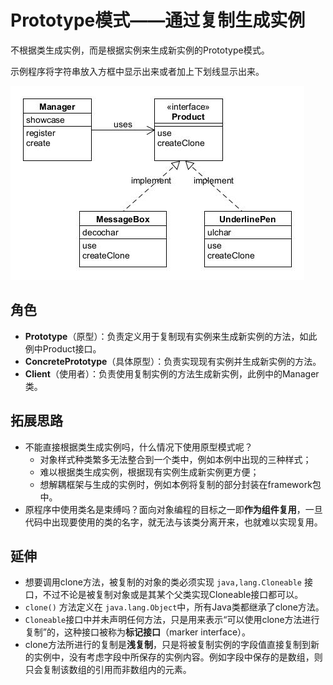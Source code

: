 # Prototype模式——通过复制生成实例

不根据类生成实例，而是根据实例来生成新实例的Prototype模式。

示例程序将字符串放入方框中显示出来或者加上下划线显示出来。

![prototype](asset/prototype.jpg)

## 角色
* **Prototype**（原型）：负责定义用于复制现有实例来生成新实例的方法，如此例中Product接口。
* **ConcretePrototype**（具体原型）：负责实现现有实例并生成新实例的方法。
* **Client**（使用者）：负责使用复制实例的方法生成新实例，此例中的Manager类。

## 拓展思路
* 不能直接根据类生成实例吗，什么情况下使用原型模式呢？
  * 对象样式种类繁多无法整合到一个类中，例如本例中出现的三种样式；
  * 难以根据类生成实例，根据现有实例生成新实例更方便；
  * 想解耦框架与生成的实例时，例如本例将复制的部分封装在framework包中。
* 原程序中使用类名是束缚吗？面向对象编程的目标之一即**作为组件复用**，一旦代码中出现要使用的类的名字，就无法与该类分离开来，也就难以实现复用。

## 延伸

* 想要调用clone方法，被复制的对象的类必须实现 `java,lang.Cloneable` 接口，不过不论是被复制对象或是其某个父类实现Cloneable接口都可以。
* `clone()` 方法定义在 `java.lang.Object`中，所有Java类都继承了clone方法。
* `Cloneable`接口中并未声明任何方法，只是用来表示“可以使用clone方法进行复制”的，这种接口被称为**标记接口**（marker interface）。
* clone方法所进行的复制是**浅复制**，只是将被复制实例的字段值直接复制到新的实例中，没有考虑字段中所保存的实例内容。例如字段中保存的是数组，则只会复制该数组的引用而非数组内的元素。